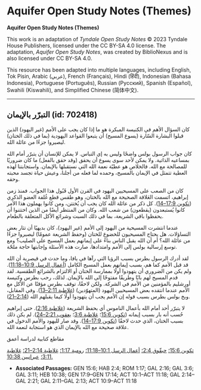 # Aquifer Open Study Notes (Themes)

**Aquifer Open Study Notes (Themes)**

This work is an adaptation of *Tyndale Open Study Notes* © 2023 Tyndale House Publishers, licensed under the CC BY\-SA 4\.0 license. The adaptation, *Aquifer Open Study Notes*, was created by BiblioNexus and is also licensed under CC BY\-SA 4\.0\.

This resource has been adapted into multiple languages, including English, Tok Pisin, Arabic (عربي), French (Français), Hindi (हिंदी), Indonesian (Bahasa Indonesia), Portuguese (Português), Russian (Русский), Spanish (Español), Swahili (Kiswahili), and Simplified Chinese (简体中文).



--------------------------------

## التبرّر بالإيمان (id: 702418)

كان السؤال الأهم في الكنيسة المبكرة هو ما إذا كان يجب على الأمم (غير اليهود) الذين قبلوا البشارة السّارة (يسوع المسيح) أن يتبعوا القواعد اليهودية (بما في ذلك الختان) ليصيروا جزءًا من عائلة الله.

 كان جواب الرسول بولس واضحًا وليس به إي التباس. لا يمكن للإنسان أن يتبرّر أمام الله بمساعيه الذاتية. ولا يمكن لأحد سوى يسوع أن يحقق (وقد حقق بالفعل) ما كان ضروريًا للمصالحة مع الله. فالخلاص هو عطيّة نعمة الله التي نستقبلها بالإيمان. واستجابتنا لهذه العطية تتمثل في الإيمان بالمسيح، وحمده لما فعله من أجلنا، وعيش حياة تجسد محبته وحقه.

كان من الصعب على المسيحيين اليهود في القرن الأول قَبُول هذا الجواب. فمنذ زمن إبراهيم، اتسمت العَلاقة الصحيحة مع الله بالختان، وهو طقس قطع غُلفة العضو الذكري ([تكوين 17:9–14](https://ref.ly/Gen17:9-Gen17:14)). كل ذكر من عائلة الله كان يجب أن يُختتن، ومن كانوا يهملون هذا الأمر كانوا يُستبعدون (يقطعون) من شعب الله. وكان من المنتظر أيضًا من الذين اختتنوا أن يحفظوا باقي الشريعة، بما في ذلك السبت وشرائع الأكل المتعلقة بالطعام.

عندما انتشرت المسيحية من اليهود إلى الأمم (غير اليهود)، كان بديهيًا أن تثار بعض التساؤلات. هل يحتاج المسيحيون للخضوع للختان (وحفظ الشريعة عمومًا) ليصيروا جزءًا من عائلة الله؟ أم أن الله يقبل الناس بناءً على إيمانهم بعمل المسيح على الصليب؟ ومع توسع إرسالية بولس إلى الأمم وامتدادها، صارت هذه الأسئلة وإجابتها حاجة ملحّة.

لقد أدرك الرسول بطرس بسبب الرؤيا التي رآها في يافا، وما حدث في قيصرية أن الله قد قبل الأمم كما هم، بسبب إيمانهم بعمل المسيح الكامل ([أعمال الرسل 10:9–11:18](https://ref.ly/Acts10:9-Acts11:18)). ولم يكن من الضروري أن يتهودوا أولًا بممارسة الختان أو الالتزام بالشرائع الطقسية. لقد قدم المسيح لهم بابًا وطريقًا مفتوحًا إلى الله بالإيمان. لذلك، رحب بطرس وكنيسة أورشليم بالمؤمنين من الأمم في الشركة. ولكن لاحقًا، توقف بطرس مؤقتًا عن الأكل مع الأمم عندما انتقده بعض المسيحيين اليهود (المتهوّدين) ([غلاطية 2:11–13](https://ref.ly/Gal2:11-Gal2:13)). وفي المقابل، وبخ بولس بطرس بسبب قوله إن الأمم يجب أن يتهودوا أولًا كيما يقبلهم الله ([2:14–21](https://ref.ly/Gal2:14-Gal2:21)).

لا يتبرّر أحد أمام الله بأعمال الناموس أي بحفظ الشريعة ([غلاطية 2:16](https://ref.ly/Gal2:16)). حتى إبراهيم حُسب أنه بار بسبب إيمانه ([تكوين 15:6](https://ref.ly/Gen15:6)؛ [غلاطية 3:6](https://ref.ly/Gal3:6)؛ [يعقوب 2:21–24](https://ref.ly/Jas2:21-Jas2:24)). لم يكن ذلك بسبب الختان، الذي حدث لاحقًا ([تكوين 17:9–14](https://ref.ly/Gen17:9-Gen17:14)). وقد صار لليهود والأمم الدخول في علاقة صحيحة مع الله بالإيمان الذي هو استجابة لنعمة الله.

مقاطع كتابية لدراسة أعمق

[تكوين 15:6؛](https://ref.ly/Gen15:6) [حبقّوق 2:4؛](https://ref.ly/Hab2:4) [أعمال الرسل 10:1–11:18؛](https://ref.ly/Acts10:1-Acts11:18) [رومية 1:17؛](https://ref.ly/Rom1:17) [غلاطية 2:14–21؛](https://ref.ly/Gal2:14-Gal2:21) [غلاطية 3:11؛](https://ref.ly/Gal3:11) [عبرانيين 10:38\.](https://ref.ly/Heb10:38)

* **Associated Passages:** GEN 15:6; HAB 2:4; ROM 1:17; GAL 2:16; GAL 3:6; GAL 3:11; HEB 10:38; GEN 17:9–GEN 17:14; ACT 10:1–ACT 11:18; GAL 2:14–GAL 2:21; GAL 2:11–GAL 2:13; ACT 10:9–ACT 11:18

